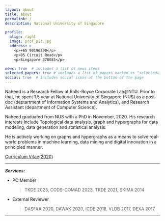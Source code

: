 ```yaml
---
layout: about
title: about
permalink: /
description: National University of Singapore

profile:
  align: right
  image: prof_pic.jpg
  address: >
    <p>+65 90196390</p>
    <p>85 Circuit Road</p>
    <p>Singapore 370085</p>

news: true  # includes a list of news items
selected_papers: true # includes a list of papers marked as "selected={true}"
social: true  # includes social icons at the bottom of the page
---
```


Naheed is a Research Fellow at Rolls-Royce Corporate Lab@NTU. Prior to that, he spent 1.5 year at National University of Singapore (NUS) as a post-doc (deptartment of Information Systems and Analytics), and Research Assistant (department of Computer Science). 

Naheed graduated from NUS with a PhD in November, 2020. His research interests include Topological data analysis, graph and hypergraphs for data modeling, data generation and statistical analysis.

He is actively working on graphs and hypergraphs as a means to solve real-world problems in machine learning, data mining and digital innovation in a principled manner.

<a href='assets/pdf/Naheed_Resume.pdf'>Curriculum Vitae(2020)</a>

---------
***Services:*** 
- PC Member
	> TKDE 2023, CODS-COMAD 2023, TKDE 2021, SKIMA 2014
- External Reviewer
	> DASFAA 2020, DAWAK 2020, ICDE 2018, VLDB 2017, DEXA 2017

---------
<!-- Put your address / P.O. box / other info right below your picture. You can also disable any these elements by editing `profile` property of the YAML header of your `_pages/about.md`. Edit `_bibliography/papers.bib` and Jekyll will render your [publications page](/al-folio/publications/) automatically.

Link to your social media connections, too. This theme is set up to use [Font Awesome icons](http://fortawesome.github.io/Font-Awesome/){:target="\_blank"} and [Academicons](https://jpswalsh.github.io/academicons/){:target="\_blank"}, like the ones below. Add your Facebook, Twitter, LinkedIn, Google Scholar, or just disable all of them. -->
